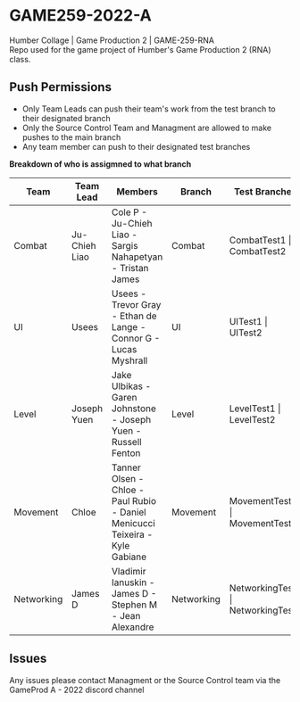 # GAME259-2022-A
Humber Collage | Game Production 2 | GAME-259-RNA  
Repo used for the game project of Humber's Game Production 2 (RNA) class.

## Push Permissions
- Only Team Leads can push their team's work from the test branch to their designated branch
- Only the Source Control Team and Managment are allowed to make pushes to the main branch
- Any team member can push to their designated test branches

**Breakdown of who is assigmned to what branch**

| Team       | Team Lead     | Members                                                                      | Branch     | Test Branches                      |
|------------|---------------|------------------------------------------------------------------------------|------------|------------------------------------|
| Combat     | Ju-Chieh Liao | Cole P - Ju-Chieh Liao - Sargis Nahapetyan - Tristan James                   | Combat     | CombatTest1 \| CombatTest2        |
| UI         | Usees         | Usees - Trevor Gray - Ethan de Lange - Connor G - Lucas Myshrall             | UI         | UITest1 \| UITest2                 |
| Level      | Joseph Yuen   | Jake Ulbikas - Garen Johnstone - Joseph Yuen - Russell Fenton                | Level      | LevelTest1 \| LevelTest2           |
| Movement   | Chloe         | Tanner Olsen - Chloe - Paul Rubio - Daniel Menicucci Teixeira - Kyle Gabiane | Movement   | MovementTest1 \| MovementTest2     |
| Networking | James D       | Vladimir Ianuskin - James D - Stephen M - Jean Alexandre                     | Networking | NetworkingTest1 \| NetworkingTest2 |

## Issues
Any issues please contact Managment or the Source Control team via the GameProd A - 2022 discord channel
